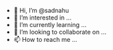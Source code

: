 - 👋 Hi, I’m @sadnahu
- 👀 I’m interested in ...
- 🌱 I’m currently learning ...
- 💞️ I’m looking to collaborate on ...
- 📫 How to reach me ...

<!---
sadnahu/sadnahu is a ✨ special ✨ repository because its `README.md` (this file) appears on your GitHub profile.
You can click the Preview link to take a look at your changes.
--->
